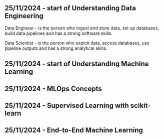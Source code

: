 ## 25/11/2024 - start of Understanding Data Engineering
Data Engineer - is the person who ingest and store data, set up databases, build data pipelines and has a strong software skills.

Data Scientist - is the person who exploit data, access databases, use pipeline outputs and has a strong analytical skills.

## 25/11/2024 - start of Understanding Machine Learning

## 25/11/2024 - MLOps Concepts

## 25/11/2024 - Supervised Learning with scikit-learn

## 25/11/2024 - End-to-End Machine Learning

